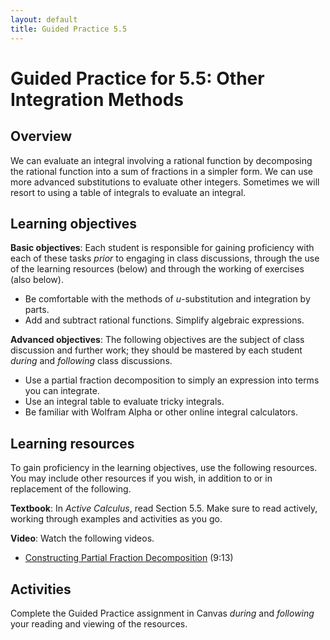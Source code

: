```yaml
---
layout: default
title: Guided Practice 5.5
---
```


# Guided Practice for 5.5: Other Integration Methods

## Overview

We can evaluate an integral involving a rational function by decomposing the rational function into a sum of fractions in a simpler form. We can use more advanced substitutions to evaluate other integers. Sometimes we will resort to using a table of integrals to evaluate an integral.


## Learning objectives

__Basic objectives__: Each student is responsible for gaining proficiency with each of these tasks _prior_ to engaging in class discussions, through the use of the learning resources (below) and through the working of exercises (also below).

- Be comfortable with the methods of $u$-substitution and integration by parts.
- Add and subtract rational functions. Simplify algebraic expressions.

__Advanced objectives__: The following objectives are the subject of class discussion and further work; they should be mastered by each student _during_ and _following_ class discussions.

- Use a partial fraction decomposition to simply an expression into terms you can integrate.
- Use an integral table to evaluate tricky integrals.
- Be familiar with Wolfram Alpha or other online integral calculators.

## Learning resources

To gain proficiency in the learning objectives, use the following resources. You may include other resources if you wish, in addition to or in replacement of the following.

__Textbook__: In _Active Calculus_, read Section 5.5. Make sure to read actively, working through examples and activities as you go.

__Video__: Watch the following videos.

- [Constructing Partial Fraction Decomposition](https://www.youtube.com/watch?v=KL9pAets0Rg&index=24&list=PL9bIjQJDwfGtewW75Nw7PnGNSkfqwAm3v&t=39s) (9:13)

## Activities

Complete the Guided Practice assignment in Canvas _during_ and _following_ your reading and viewing of the resources.

<!--
The following activity is to be done _during_ and _following_ your reading and viewing of the resources. Go to [student.desmos.com](https://student.desmos.com/?prepopulateCode=WD2C7M) and enter the code `wqrpq` along with your name in the format `Last, First`. For example, I would enter my name as `Ballif, Serge`. Complete each part of the activity. Some of these problems will require you to work them out on paper before entering your answer. Practice producing high quality work so that your work is readable and meaningful. You will receive a mark of __Pass__ if each item response shows a good-faith effort to be right and is submitted prior to the deadline. __Remember to use the Piazza discussion board to ask about any questions you have.__
-->
